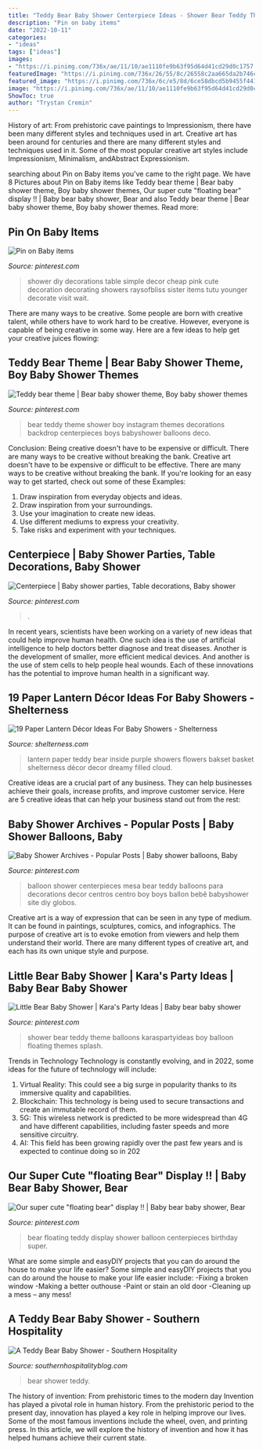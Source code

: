 ```yaml
---
title: "Teddy Bear Baby Shower Centerpiece Ideas - Shower Bear Teddy Theme Balloons Karaspartyideas Boy Balloon Floating Themes Splash"
description: "Pin on baby items"
date: "2022-10-11"
categories:
- "ideas"
tags: ["ideas"]
images:
- "https://i.pinimg.com/736x/ae/11/10/ae1110fe9b63f95d64d41cd29d0c1757.jpg"
featuredImage: "https://i.pinimg.com/736x/26/55/8c/26558c2aa665da2b746c41cd6b8220a1--baby-shower-decorations-baby-decor.jpg"
featured_image: "https://i.pinimg.com/736x/6c/e5/8d/6ce58dbcd5b9455f4412e102e6e7053a.jpg"
image: "https://i.pinimg.com/736x/ae/11/10/ae1110fe9b63f95d64d41cd29d0c1757.jpg"
ShowToc: true
author: "Trystan Cremin"
---
```



History of art: From prehistoric cave paintings to Impressionism, there have been many different styles and techniques used in art.
Creative art has been around for centuries and there are many different styles and techniques used in it. Some of the most popular creative art styles include Impressionism, Minimalism, andAbstract Expressionism.

	

		
searching about Pin on Baby items you've came to the right page. We have 8 Pictures about Pin on Baby items like Teddy bear theme | Bear baby shower theme, Boy baby shower themes, Our super cute &quot;floating bear&quot; display !! | Baby bear baby shower, Bear and also Teddy bear theme | Bear baby shower theme, Boy baby shower themes. Read more:
		
    
## Pin On Baby Items

<img loading=lazy src="https://i.pinimg.com/736x/26/55/8c/26558c2aa665da2b746c41cd6b8220a1--baby-shower-decorations-baby-decor.jpg" onerror="this.onerror=null;this.src='https://tse3.mm.bing.net/th?id=OIP.hov6G2WprlD_8fU4kqaLZQHaLH&amp;pid=15.1';" alt="Pin on Baby items">

_Source: pinterest.com_

>shower diy decorations table simple decor cheap pink cute decoration decorating showers raysofbliss sister items tutu younger decorate visit wait. 

	

There are many ways to be creative. Some people are born with creative talent, while others have to work hard to be creative. However, everyone is capable of being creative in some way. Here are a few ideas to help get your creative juices flowing:

    
## Teddy Bear Theme | Bear Baby Shower Theme, Boy Baby Shower Themes

<img loading=lazy src="https://i.pinimg.com/736x/17/45/6f/17456fddcb3691b6c396d6196040a7c0.jpg" onerror="this.onerror=null;this.src='https://tse1.mm.bing.net/th?id=OIP.Z7qOHqPeD2hYnvmX41To4QHaFj&amp;pid=15.1';" alt="Teddy bear theme | Bear baby shower theme, Boy baby shower themes">

_Source: pinterest.com_

>bear teddy theme shower boy instagram themes decorations backdrop centerpieces boys babyshower balloons deco. 

	

Conclusion: Being creative doesn't have to be expensive or difficult. There are many ways to be creative without breaking the bank.
Creative art doesn't have to be expensive or difficult to be effective. There are many ways to be creative without breaking the bank. If you're looking for an easy way to get started, check out some of these Examples: 
1. Draw inspiration from everyday objects and ideas.
2. Draw inspiration from your surroundings.
3. Use your imagination to create new ideas. 
4. Use different mediums to express your creativity.
5. Take risks and experiment with your techniques.

    
## Centerpiece | Baby Shower Parties, Table Decorations, Baby Shower

<img loading=lazy src="https://i.pinimg.com/736x/ae/11/10/ae1110fe9b63f95d64d41cd29d0c1757.jpg" onerror="this.onerror=null;this.src='https://tse1.mm.bing.net/th?id=OIP.1MNCwnJuLunr18a7OxmKwAHaJ3&amp;pid=15.1';" alt="Centerpiece | Baby shower parties, Table decorations, Baby shower">

_Source: pinterest.com_

>. 

	

In recent years, scientists have been working on a variety of new ideas that could help improve human health. One such idea is the use of artificial intelligence to help doctors better diagnose and treat diseases. Another is the development of smaller, more efficient medical devices. And another is the use of stem cells to help people heal wounds. Each of these innovations has the potential to improve human health in a significant way.

    
## 19 Paper Lantern Décor Ideas For Baby Showers - Shelterness

<img loading=lazy src="https://i.shelterness.com/2017/04/05-a-purple-lantern-with-a-bakset-with-a-teddy-bear-inside.jpg" onerror="this.onerror=null;this.src='https://tse2.mm.bing.net/th?id=OIP.slnmn9rgv8M1PptXOENikgHaNd&amp;pid=15.1';" alt="19 Paper Lantern Décor Ideas For Baby Showers - Shelterness">

_Source: shelterness.com_

>lantern paper teddy bear inside purple showers flowers bakset basket shelterness décor decor dreamy filled cloud. 

	

Creative ideas are a crucial part of any business. They can help businesses achieve their goals, increase profits, and improve customer service. Here are 5 creative ideas that can help your business stand out from the rest:

    
## Baby Shower Archives - Popular Posts | Baby Shower Balloons, Baby

<img loading=lazy src="https://i.pinimg.com/736x/6c/e5/8d/6ce58dbcd5b9455f4412e102e6e7053a.jpg" onerror="this.onerror=null;this.src='https://tse4.mm.bing.net/th?id=OIP.XFXj9GyoNqiYLsKQo8LlzAHaIk&amp;pid=15.1';" alt="Baby Shower Archives - Popular Posts | Baby shower balloons, Baby">

_Source: pinterest.com_

>balloon shower centerpieces mesa bear teddy balloons para decorations decor centros centro boy boys ballon bebê babyshower site diy globos. 

	

Creative art is a way of expression that can be seen in any type of medium. It can be found in paintings, sculptures, comics, and infographics. The purpose of creative art is to evoke emotion from viewers and help them understand their world. There are many different types of creative art, and each has its own unique style and purpose.

    
## Little Bear Baby Shower | Kara&#039;s Party Ideas | Baby Bear Baby Shower

<img loading=lazy src="https://i.pinimg.com/736x/7b/f1/91/7bf191e5c0523f4ba2d40c30432ca012.jpg" onerror="this.onerror=null;this.src='https://tse1.mm.bing.net/th?id=OIP.1gy9cwMmGJmfUxyz4MIBoAHaLI&amp;pid=15.1';" alt="Little Bear Baby Shower | Kara&#039;s Party Ideas | Baby bear baby shower">

_Source: pinterest.com_

>shower bear teddy theme balloons karaspartyideas boy balloon floating themes splash. 

	

Trends in Technology
Technology is constantly evolving, and in 2022, some ideas for the future of technology will include: 
1. Virtual Reality: This could see a big surge in popularity thanks to its immersive quality and capabilities. 
2. Blockchain: This technology is being used to secure transactions and create an immutable record of them. 
3. 5G: This wireless network is predicted to be more widespread than 4G and have different capabilities, including faster speeds and more sensitive circuitry. 
4. AI: This field has been growing rapidly over the past few years and is expected to continue doing so in 202
    
## Our Super Cute &quot;floating Bear&quot; Display !! | Baby Bear Baby Shower, Bear

<img loading=lazy src="https://i.pinimg.com/736x/2d/62/b0/2d62b016527745bc651d67c1108ebd5b.jpg" onerror="this.onerror=null;this.src='https://tse3.mm.bing.net/th?id=OIP.7U21hqFxc2HoC7dLRiSNwQHaQH&amp;pid=15.1';" alt="Our super cute &quot;floating bear&quot; display !! | Baby bear baby shower, Bear">

_Source: pinterest.com_

>bear floating teddy display shower balloon centerpieces birthday super. 

	

What are some simple and easyDIY projects that you can do around the house to make your life easier?
Some simple and easyDIY projects that you can do around the house to make your life easier include: 
-Fixing a broken window 
-Making a better outhouse 
-Paint or stain an old door 
-Cleaning up a mess – any mess!

    
## A Teddy Bear Baby Shower - Southern Hospitality

<img loading=lazy src="https://i1.wp.com/southernhospitalityblog.com/wp-content/uploads/2011/05/0172.jpg?fit=500%2C750&amp;ssl=1" onerror="this.onerror=null;this.src='https://tse2.mm.bing.net/th?id=OIP.WgbyzWhhTadg2qReAzXQNwHaLH&amp;pid=15.1';" alt="A Teddy Bear Baby Shower - Southern Hospitality">

_Source: southernhospitalityblog.com_

>bear shower teddy. 

	

The history of invention: From prehistoric times to the modern day
Invention has played a pivotal role in human history. From the prehistoric period to the present day, innovation has played a key role in helping improve our lives. Some of the most famous inventions include the wheel, oven, and printing press. In this article, we will explore the history of invention and how it has helped humans achieve their current state.

